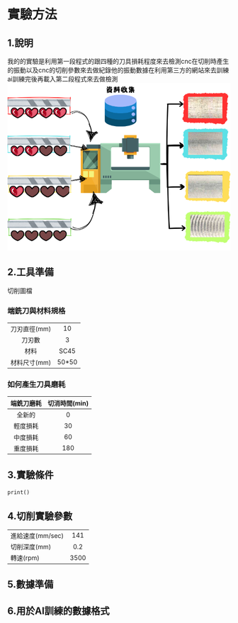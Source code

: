 # 實驗方法
## 1.說明
我的的實驗是利用第一段程式的跟四種的刀具損耗程度來去檢測cnc在切削時產生的振動以及cnc的切削參數來去做紀錄他的振動數據在利用第三方的網站來去訓練ai訓練完後再載入第二段程式來去做檢測
![標題](img/你的段落文字.png)





## 2.工具準備
切削圖檔
### 端銑刀與材料規格
|||
| :-----:| :----: |
| 刀刃直徑(mm) | 10 |
| 刀刃數 | 3 |
| 材料 | SC45 |
| 材料尺寸(mm) | 50*50 |
### 如何產生刀具磨耗
| 端銑刀磨耗 | 切消時間(min) |
| :-----:| :----: |
| 全新的 | 0 |
| 輕度損耗 | 30 |
| 中度損耗 | 60 |
| 重度損耗 | 180 |

## 3.實驗條件







```
print()
```


## 4.切削實驗參數

|||
| :-----| :----: |
| 進給速度(mm/sec) | 141 |
| 切削深度(mm) | 0.2 |
| 轉速(rpm) | 3500 |


## 5.數據準備




## 6.用於AI訓練的數據格式